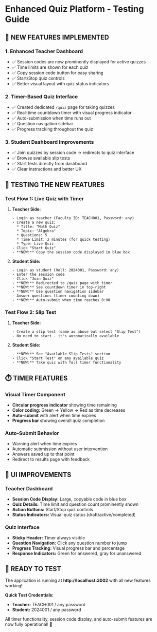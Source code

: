 # Enhanced Quiz Platform - Testing Guide

## 🎯 **NEW FEATURES IMPLEMENTED**

### 1. **Enhanced Teacher Dashboard**
- ✅ Session codes are now prominently displayed for active quizzes
- ✅ Time limits are shown for each quiz
- ✅ Copy session code button for easy sharing
- ✅ Start/Stop quiz controls
- ✅ Better visual layout with quiz status indicators

### 2. **Timer-Based Quiz Interface**
- ✅ Created dedicated `/quiz` page for taking quizzes
- ✅ Real-time countdown timer with visual progress indicator
- ✅ Auto-submission when time runs out
- ✅ Question navigation sidebar
- ✅ Progress tracking throughout the quiz

### 3. **Student Dashboard Improvements**
- ✅ Join quizzes by session code → redirects to quiz interface
- ✅ Browse available slip tests
- ✅ Start tests directly from dashboard
- ✅ Clear instructions and better UX

## 🧪 **TESTING THE NEW FEATURES**

### Test Flow 1: Live Quiz with Timer
1. **Teacher Side:**
   ```
   - Login as teacher (Faculty ID: TEACH001, Password: any)
   - Create a new quiz:
     * Title: "Math Quiz"
     * Topic: "Algebra" 
     * Questions: 5
     * Time Limit: 2 minutes (for quick testing)
     * Type: Live Quiz
   - Click "Start Quiz" 
   - **NEW:** Copy the session code displayed in blue box
   ```

2. **Student Side:**
   ```
   - Login as student (Roll: 2024001, Password: any)
   - Enter the session code
   - Click "Join Quiz"
   - **NEW:** Redirected to /quiz page with timer
   - **NEW:** See countdown timer in top-right
   - **NEW:** Use question navigation sidebar
   - Answer questions (timer counting down)
   - **NEW:** Auto-submit when time reaches 0:00
   ```

### Test Flow 2: Slip Test
1. **Teacher Side:**
   ```
   - Create a slip test (same as above but select "Slip Test")
   - No need to start - it's automatically available
   ```

2. **Student Side:**
   ```
   - **NEW:** See "Available Slip Tests" section
   - Click "Start Test" on any available quiz
   - **NEW:** Take quiz with full timer functionality
   ```

## ⏱️ **TIMER FEATURES**

### Visual Timer Component
- **Circular progress indicator** showing time remaining
- **Color coding:** Green → Yellow → Red as time decreases
- **Auto-submit** with alert when time expires
- **Progress bar** showing overall quiz completion

### Auto-Submit Behavior
- Warning alert when time expires
- Automatic submission without user intervention
- Answers saved up to that point
- Redirect to results page with feedback

## 🎨 **UI IMPROVEMENTS**

### Teacher Dashboard
- **Session Code Display:** Large, copyable code in blue box
- **Quiz Details:** Time limit and question count prominently shown
- **Action Buttons:** Start/Stop quiz controls
- **Status Indicators:** Visual quiz status (draft/active/completed)

### Quiz Interface
- **Sticky Header:** Timer always visible
- **Question Navigation:** Click any question number to jump
- **Progress Tracking:** Visual progress bar and percentage
- **Response Indicators:** Green for answered, gray for unanswered

## 🚀 **READY TO TEST**

The application is running at **http://localhost:3002** with all new features working!

**Quick Test Credentials:**
- **Teacher:** TEACH001 / any password
- **Student:** 2024001 / any password

All timer functionality, session code display, and auto-submit features are now fully operational! 🎉
